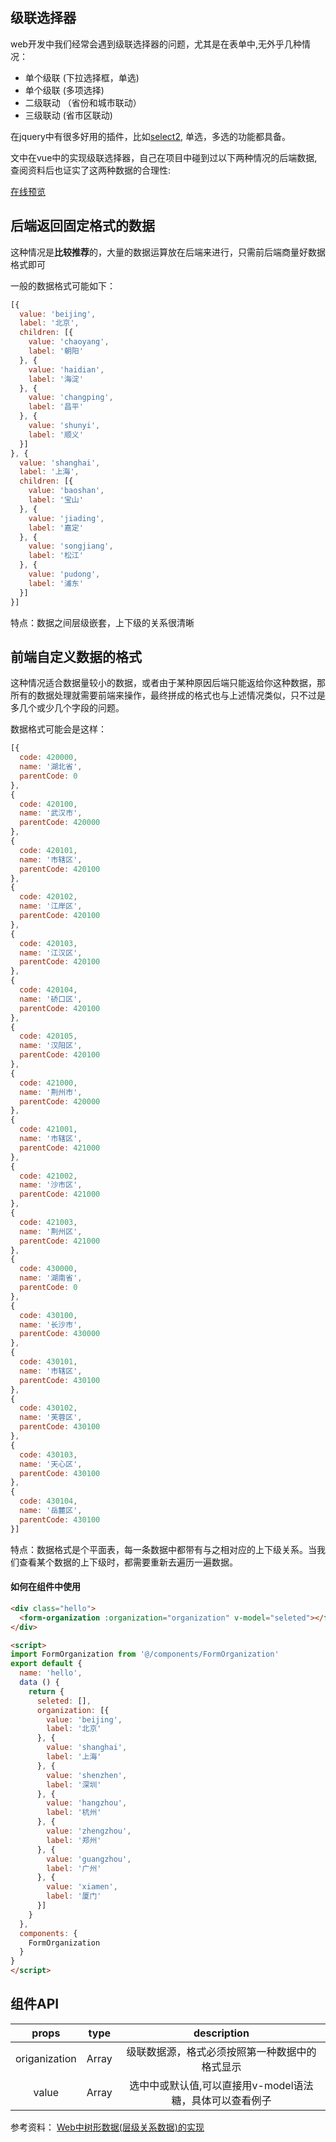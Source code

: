 ## 级联选择器
web开发中我们经常会遇到级联选择器的问题，尤其是在表单中,无外乎几种情况：

* 单个级联 (下拉选择框，单选)
* 单个级联 (多项选择)
* 二级联动 （省份和城市联动）
* 三级联动 (省市区联动)

在jquery中有很多好用的插件，比如[select2](https://github.com/select2/select2), 单选，多选的功能都具备。

文中在vue中的实现级联选择器，自己在项目中碰到过以下两种情况的后端数据,查阅资料后也证实了这两种数据的合理性:

[在线预览](https://zhhshen.github.io/vue-zh)

## 后端返回固定格式的数据

这种情况是**比较推荐**的，大量的数据运算放在后端来进行，只需前后端商量好数据格式即可

一般的数据格式可能如下：
```javascript
[{
  value: 'beijing',
  label: '北京',
  children: [{
    value: 'chaoyang',
    label: '朝阳'
  }, {
    value: 'haidian',
    label: '海淀'
  }, {
    value: 'changping',
    label: '昌平'
  }, {
    value: 'shunyi',
    label: '顺义'
  }]
}, {
  value: 'shanghai',
  label: '上海',
  children: [{
    value: 'baoshan',
    label: '宝山'
  }, {
    value: 'jiading',
    label: '嘉定'
  }, {
    value: 'songjiang',
    label: '松江'
  }, {
    value: 'pudong',
    label: '浦东'
  }]
}]
```
特点：数据之间层级嵌套，上下级的关系很清晰

## 前端自定义数据的格式

这种情况适合数据量较小的数据，或者由于某种原因后端只能返给你这种数据，那所有的数据处理就需要前端来操作，最终拼成的格式也与上述情况类似，只不过是多几个或少几个字段的问题。

数据格式可能会是这样：

```javascript
[{
  code: 420000,
  name: '湖北省',
  parentCode: 0
},
{
  code: 420100,
  name: '武汉市',
  parentCode: 420000
},
{
  code: 420101,
  name: '市辖区',
  parentCode: 420100
},
{
  code: 420102,
  name: '江岸区',
  parentCode: 420100
},
{
  code: 420103,
  name: '江汉区',
  parentCode: 420100
},
{
  code: 420104,
  name: '硚口区',
  parentCode: 420100
},
{
  code: 420105,
  name: '汉阳区',
  parentCode: 420100
},
{
  code: 421000,
  name: '荆州市',
  parentCode: 420000
},
{
  code: 421001,
  name: '市辖区',
  parentCode: 421000
},
{
  code: 421002,
  name: '沙市区',
  parentCode: 421000
},
{
  code: 421003,
  name: '荆州区',
  parentCode: 421000
},
{
  code: 430000,
  name: '湖南省',
  parentCode: 0
},
{
  code: 430100,
  name: '长沙市',
  parentCode: 430000
},
{
  code: 430101,
  name: '市辖区',
  parentCode: 430100
},
{
  code: 430102,
  name: '芙蓉区',
  parentCode: 430100
},
{
  code: 430103,
  name: '天心区',
  parentCode: 430100
},
{
  code: 430104,
  name: '岳麓区',
  parentCode: 430100
}]
```
特点：数据格式是个平面表，每一条数据中都带有与之相对应的上下级关系。当我们查看某个数据的上下级时，都需要重新去遍历一遍数据。

#### 如何在组件中使用

```html
<div class="hello">
  <form-organization :organization="organization" v-model="seleted"></form-organization>
</div>

<script>
import FormOrganization from '@/components/FormOrganization'
export default {
  name: 'hello',
  data () {
    return {
      seleted: [],
      organization: [{
        value: 'beijing',
        label: '北京'
      }, {
        value: 'shanghai',
        label: '上海'
      }, {
        value: 'shenzhen',
        label: '深圳'
      }, {
        value: 'hangzhou',
        label: '杭州'
      }, {
        value: 'zhengzhou',
        label: '郑州'
      }, {
        value: 'guangzhou',
        label: '广州'
      }, {
        value: 'xiamen',
        label: '厦门'
      }]
    }
  },
  components: {
    FormOrganization
  }
}
</script>

```

## 组件API

| props        | type         |  description |
| :-------------: |:-------------:| :-----:|
| origanization | Array | 级联数据源，格式必须按照第一种数据中的格式显示 |
|  value   | Array      |  选中中或默认值,可以直接用v-model语法糖，具体可以查看例子 |


参考资料： [Web中树形数据(层级关系数据)的实现](http://blog.csdn.net/accountwcx/article/details/46851713)
